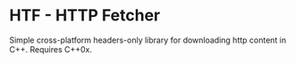 HTF - HTTP Fetcher
=======

Simple cross-platform headers-only library for downloading http content in C++. Requires C++0x.